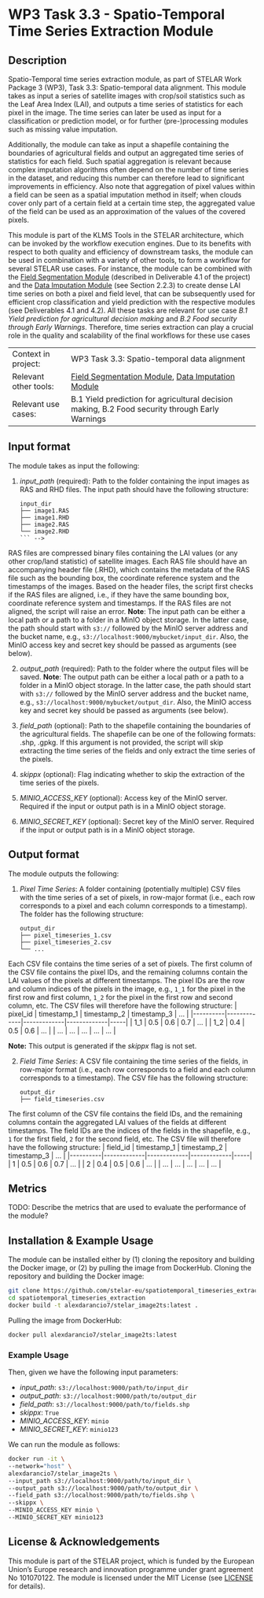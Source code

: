 # WP3 Task 3.3 - Spatio-Temporal Time Series Extraction Module
## Description
Spatio-Temporal time series extraction module, as part of STELAR Work Package 3 (WP3), Task 3.3: Spatio-temporal data alignment.
This module takes as input a series of satellite images with crop/soil statistics such as the Leaf Area Index (LAI), and outputs a time series of statistics for each pixel in the image. The time series can later be used as input for a classification or prediction model, or for further (pre-)processing modules such as missing value imputation.

Additionally, the module can take as input a shapefile containing the boundaries of agricultural fields and output an aggregated time series of statistics for each field. Such spatial aggregation is relevant because complex imputation algorithms often depend on the number of time series in the dataset, and reducing this number can therefore lead to significant improvements in efficiency. 
Also note that aggregation of pixel values within a field can be seen as a spatial imputation method in itself; when clouds cover only part of a certain field at a certain time step, the aggregated value of the field can be used as an approximation of the values of the covered pixels.

This module is part of the KLMS Tools in the STELAR architecture, which can be invoked by the workflow execution engines.
Due to its benefits with respect to both quality and efficiency of downstream tasks, the module can be used in combination with a variety of other tools, to form a workflow for several STELAR use cases. 
For instance, the module can be combined with the [Field Segmentation Module](https://github.com/stelar-eu/spatiotemporal_timeseries_extraction) (described in Deliverable 4.1 of the project) and the [Data Imputation Module](TODO:LINK) (see Section 2.2.3) to create dense LAI time series on both a pixel and field level, that can be subsequently used for efficient crop classification and yield prediction with the respective modules (see Deliverables 4.1 and 4.2). 
All these tasks are relevant for use case *B.1 Yield prediction for agricultural decision making* and *B.2 Food security through Early Warnings*. 
Therefore, time series extraction can play a crucial role in the quality and scalability of the final workflows for these use cases

|  |  |
| --- | --- |
| Context in project: | WP3 Task 3.3: Spatio-temporal data alignment |
| Relevant other tools: | [Field Segmentation Module](https://github.com/stelar-eu/spatiotemporal_timeseries_extraction), [Data Imputation Module](TODO:LINK) |
| Relevant use cases: | B.1 Yield prediction for agricultural decision making, B.2 Food security through Early Warnings |

## Input format
The module takes as input the following:
1. *input_path* (required): Path to the folder containing the input images as RAS and RHD files. The input path should have the following structure:
    ```
    input_dir
    ├── image1.RAS
    ├── image1.RHD
    ├── image2.RAS
    └── image2.RHD
    ``` -->
RAS files are compressed binary files containing the LAI values (or any other crop/land statistic) of satellite images. Each RAS file should have an accompanying header file (.RHD), which contains the metadata of the RAS file such as the bounding box, the coordinate reference system and the timestamps of the images. Based on the header files, the script first checks if the RAS files are aligned, i.e., if they have the same bounding box, coordinate reference system and timestamps. If the RAS files are not aligned, the script will raise an error.
**Note**: The input path can be either a local path or a path to a folder in a MinIO object storage. In the latter case, the path should start with `s3://` followed by the MinIO server address and the bucket name, e.g., `s3://localhost:9000/mybucket/input_dir`. Also, the MinIO access key and secret key should be passed as arguments (see below).

2. *output_path* (required): Path to the folder where the output files will be saved. 
**Note**: The output path can be either a local path or a path to a folder in a MinIO object storage. In the latter case, the path should start with `s3://` followed by the MinIO server address and the bucket name, e.g., `s3://localhost:9000/mybucket/output_dir`. Also, the MinIO access key and secret key should be passed as arguments (see below).

3. *field_path* (optional): Path to the shapefile containing the boundaries of the agricultural fields. The shapefile can be one of the following formats: .shp, .gpkg. If this argument is not provided, the script will skip extracting the time series of the fields and only extract the time series of the pixels.

4. *skippx* (optional): Flag indicating whether to skip the extraction of the time series of the pixels.

5. *MINIO_ACCESS_KEY* (optional): Access key of the MinIO server. Required if the input or output path is in a MinIO object storage.

6. *MINIO_SECRET_KEY* (optional): Secret key of the MinIO server. Required if the input or output path is in a MinIO object storage.

## Output format
The module outputs the following:
1. *Pixel Time Series*: A folder containing (potentially multiple) CSV files with the time series of a set of pixels, in row-major format (i.e., each row corresponds to a pixel and each column corresponds to a timestamp). The folder has the following structure:
    ```
    output_dir
    ├── pixel_timeseries_1.csv
    ├── pixel_timeseries_2.csv
    └── ...
    ```
Each CSV file contains the time series of a set of pixels. The first column of the CSV file contains the pixel IDs, and the remaining columns contain the LAI values of the pixels at different timestamps. The pixel IDs are the row and column indices of the pixels in the image, e.g., `1_1` for the pixel in the first row and first column, `1_2` for the pixel in the first row and second column, etc.
The CSV files will therefore have the following structure:
| pixel_id | timestamp_1 | timestamp_2 | timestamp_3 | ... |
|----------|-------------|-------------|-------------|-----|
| 1_1      | 0.5         | 0.6         | 0.7         | ... |
| 1_2      | 0.4         | 0.5         | 0.6         | ... |
| ...      | ...         | ...         | ...         | ... |

**Note:** This output is generated if the *skippx* flag is not set.

2. *Field Time Series*: A CSV file containing the time series of the fields, in row-major format (i.e., each row corresponds to a field and each column corresponds to a timestamp). The CSV file has the following structure:
    ```
    output_dir
    ├── field_timeseries.csv
    ```
The first column of the CSV file contains the field IDs, and the remaining columns contain the aggregated LAI values of the fields at different timestamps. The field IDs are the indices of the fields in the shapefile, e.g., `1` for the first field, `2` for the second field, etc.
The CSV file will therefore have the following structure:
| field_id | timestamp_1 | timestamp_2 | timestamp_3 | ... |
|----------|-------------|-------------|-------------|-----|
| 1        | 0.5         | 0.6         | 0.7         | ... |
| 2        | 0.4         | 0.5         | 0.6         | ... |
| ...      | ...         | ...         | ...         | ... |

## Metrics
TODO: Describe the metrics that are used to evaluate the performance of the module?

## Installation & Example Usage
The module can be installed either by (1) cloning the repository and building the Docker image, or (2) by pulling the image from DockerHub.
Cloning the repository and building the Docker image:
```bash
git clone https://github.com/stelar-eu/spatiotemporal_timeseries_extraction
cd spatiotemporal_timeseries_extraction
docker build -t alexdarancio7/stelar_image2ts:latest .
```
Pulling the image from DockerHub:
```bash
docker pull alexdarancio7/stelar_image2ts:latest
```
### Example Usage
Then, given we have the following input parameters:
- *input_path*: `s3://localhost:9000/path/to/input_dir`
- *output_path*: `s3://localhost:9000/path/to/output_dir`
- *field_path*: `s3://localhost:9000/path/to/fields.shp`
- *skippx*: `True`
- *MINIO_ACCESS_KEY*: `minio`
- *MINIO_SECRET_KEY*: `minio123`

We can run the module as follows:
```bash
docker run -it \
--network="host" \
alexdarancio7/stelar_image2ts \
--input_path s3://localhost:9000/path/to/input_dir \
--output_path s3://localhost:9000/path/to/output_dir \
--field_path s3://localhost:9000/path/to/fields.shp \
--skippx \
--MINIO_ACCESS_KEY minio \
--MINIO_SECRET_KEY minio123 
```

## License & Acknowledgements
This module is part of the STELAR project, which is funded by the European Union’s Europe research and innovation programme under grant agreement No 101070122.
The module is licensed under the MIT License (see [LICENSE](LICENSE) for details).

